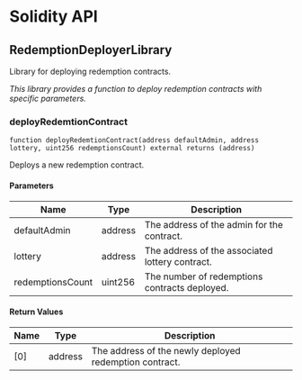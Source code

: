 # Solidity API

## RedemptionDeployerLibrary

Library for deploying redemption contracts.

_This library provides a function to deploy redemption contracts with specific parameters._

### deployRedemtionContract

```solidity
function deployRedemtionContract(address defaultAdmin, address lottery, uint256 redemptionsCount) external returns (address)
```

Deploys a new redemption contract.

#### Parameters

| Name | Type | Description |
| ---- | ---- | ----------- |
| defaultAdmin | address | The address of the admin for the contract. |
| lottery | address | The address of the associated lottery contract. |
| redemptionsCount | uint256 | The number of redemptions contracts deployed. |

#### Return Values

| Name | Type | Description |
| ---- | ---- | ----------- |
| [0] | address | The address of the newly deployed redemption contract. |

